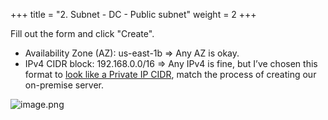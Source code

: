 +++
title = "2. Subnet - DC - Public subnet"
weight = 2
+++


Fill out the form and click "Create".

- Availability Zone (AZ): us-east-1b
⇒ Any AZ is okay.
- IPv4 CIDR block: 192.168.0.0/16
⇒ Any IPv4 is fine, but I’ve chosen this format to [look like a Private IP CIDR](https://en.wikipedia.org/wiki/Private_network#Private_IPv4_addresses), match the process of creating our on-premise server.

![image.png](/images/004-iv-setup-vpc-dc-resources/15-494611-image.png)


